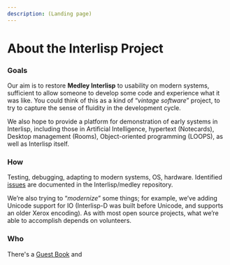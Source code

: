 ```yaml
---
description: (Landing page)
---
```


# About the Interlisp Project

### Goals <a href="#goal" id="goal"></a>

Our aim is to restore **Medley Interlisp** to usability on modern systems, sufficient to allow someone to develop some code and experience what it was like. You could think of this as a kind of “_vintage software_” project, to try to capture the sense of fluidity in the development cycle.

We also hope to provide a platform for demonstration of early systems in Interlisp, including those in Artificial Intelligence, hypertext (Notecards), Desktop management (Rooms), Object-oriented programming (LOOPS), as well as Interlisp itself.

### How <a href="#how" id="how"></a>

Testing, debugging, adapting to modern systems, OS, hardware.  Identified [issues](https://github.com/interlisp/medley/issues) are documented in the Interlisp/medley repository.

We’re also trying to “_modernize_” some things; for example, we’ve adding Unicode support for IO (Interlisp-D was built before Unicode, and supports an older Xerox encoding). As with most open source projects, what we’re able to accomplish depends on volunteers.

### Who

There's a [Guest Book](readme/guest-book.md) and&#x20;
